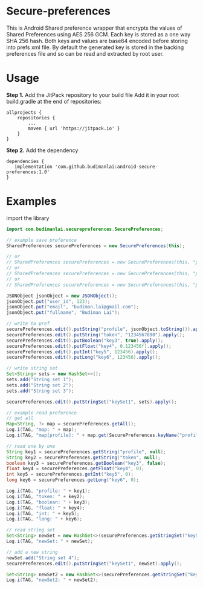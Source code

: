 # Secure-preferences

This is Android Shared preference wrapper that encrypts the values of Shared Preferences using AES 256 GCM. Each key is stored as a one way SHA 256 hash. Both keys and values are base64 encoded before storing into prefs xml file. By default the generated key is stored in the backing preferences file and so can be read and extracted by root user.

# Usage

**Step 1.** Add the JitPack repository to your build file Add it in your root build.gradle at the end of repositories:

    allprojects {
        repositories {
            ...
            maven { url 'https://jitpack.io' }
        }
    }

**Step 2.** Add the dependency

    dependencies {
       implementation 'com.github.budimanlai:android-secure-preferences:1.0'
    }

# Examples

import the library
```java
import com.budimanlai.securepreferences.SecurePreferences;
```

```java
// example save preference
SharedPreferences securePreferences = new SecurePreferences(this);

// or
// SharedPreferences securePreferences = new SecurePreferences(this, "password");
// or
// SharedPreferences securePreferences = new SecurePreferences(this, "password", "pref_custome_name");
// or
// SharedPreferences securePreferences = new SecurePreferences(this, "password", "salt", "pref_custome_name");

JSONObject jsonObject = new JSONObject();
jsonObject.put("user_id", 123);
jsonObject.put("email", "budiman.lai@gmail.com");
jsonObject.put("fullname", "Budiman Lai");

// write to pref
securePreferences.edit().putString("profile", jsonObject.toString()).apply();
securePreferences.edit().putString("token", "1234567890").apply();
securePreferences.edit().putBoolean("key3", true).apply();
securePreferences.edit().putFloat("key4", 0.123456f).apply();
securePreferences.edit().putInt("key5", 123456).apply();
securePreferences.edit().putLong("key6", 123456).apply();

// write string set
Set<String> sets = new HashSet<>();
sets.add("String set 1");
sets.add("String set 2");
sets.add("String set 3");

securePreferences.edit().putStringSet("keySet1", sets).apply();

// example read preference
// get all
Map<String, ?> map = securePreferences.getAll();
Log.i(TAG, "map: " + map);
Log.i(TAG, "map[profile]: " + map.get(SecurePreferences.keyName("profile")));

// read one by one
String key1 = securePreferences.getString("profile", null);
String key2 = securePreferences.getString("token", null);
boolean key3 = securePreferences.getBoolean("key3", false);
float key4 = securePreferences.getFloat("key4", 0);
int key5 = securePreferences.getInt("key5", 0);
long key6 = securePreferences.getLong("key6", 0);

Log.i(TAG, "profile: " + key1);
Log.i(TAG, "token: " + key2);
Log.i(TAG, "boolean: " + key3);
Log.i(TAG, "float: " + key4);
Log.i(TAG, "int: " + key5);
Log.i(TAG, "long: " + key6);

// read string set
Set<String> newSet = new HashSet<>(securePreferences.getStringSet("keySet1", new HashSet<String>()));
Log.i(TAG, "newSet: " + newSet);

// add a new string
newSet.add("String set 4");
securePreferences.edit().putStringSet("keySet1", newSet).apply();

Set<String> newSet2 = new HashSet<>(securePreferences.getStringSet("keySet1", new HashSet<String>()));
Log.i(TAG, "newSet2: " + newSet2);
```
